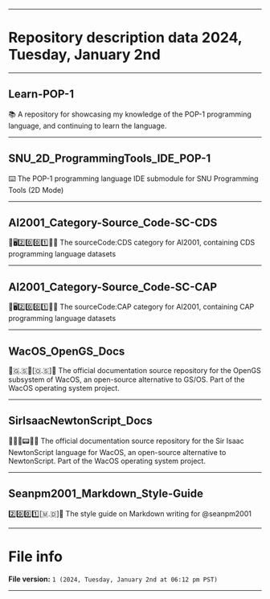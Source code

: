 
***

# Repository description data 2024, Tuesday, January 2nd

---

## Learn-POP-1

📚️ A repository for showcasing my knowledge of the POP-1 programming language, and continuing to learn the language.

---

## SNU_2D_ProgrammingTools_IDE_POP-1

⌨️ The POP-1 programming language IDE submodule for SNU Programming Tools (2D Mode) 

---

## AI2001_Category-Source_Code-SC-CDS

🧠️🖥️2️⃣️0️⃣️0️⃣️1️⃣️💾️📜️ The sourceCode:CDS category for AI2001, containing CDS programming language datasets

---

## AI2001_Category-Source_Code-SC-CAP

🧠️🖥️2️⃣️0️⃣️0️⃣️1️⃣️💾️📜️ The sourceCode:CAP category for AI2001, containing CAP programming language datasets

---

## WacOS_OpenGS_Docs

🍏️🇬.🇸📱️[🇴.🇸]📖️ The official documentation source repository for the OpenGS subsystem of WacOS, an open-source alternative to GS/OS. Part of the WacOS operating system project.

---

## SirIsaacNewtonScript_Docs

🍏️🌳️🍎️📟️📜️📖️ The official documentation source repository for the Sir Isaac NewtonScript language for WacOS, an open-source alternative to NewtonScript. Part of the WacOS operating system project.

---

## Seanpm2001_Markdown_Style-Guide

2️⃣️0️⃣️0️⃣️1️⃣️[🇲.🇩]📔️ The style guide on Markdown writing for @seanpm2001

***

# File info

**File version:** `1 (2024, Tuesday, January 2nd at 06:12 pm PST)`

***

